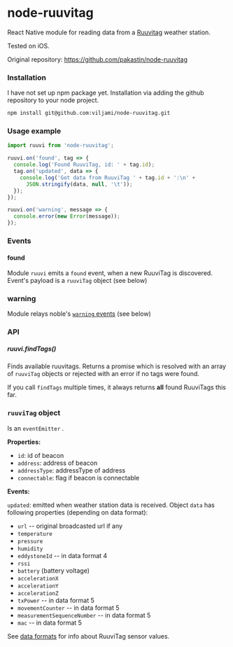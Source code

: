 # node-ruuvitag
React Native module for reading data from a [Ruuvitag](http://tag.ruuvi.com)
weather station.

Tested on iOS.

Original repository: https://github.com/pakastin/node-ruuvitag

### Installation

I have not set up npm package yet. Installation via adding the github repository to your node project.

```bash
npm install git@github.com:viljami/node-ruuvitag.git
```

### Usage example

```js
import ruuvi from 'node-ruuvitag';

ruuvi.on('found', tag => {
  console.log('Found RuuviTag, id: ' + tag.id);
  tag.on('updated', data => {
    console.log('Got data from RuuviTag ' + tag.id + ':\n' +
      JSON.stringify(data, null, '\t'));
  });
});

ruuvi.on('warning', message => {
  console.error(new Error(message));
});
```

### Events
#### found
Module ```ruuvi``` emits a ```found``` event, when a new RuuviTag
is discovered. Event's payload is a ```ruuviTag``` object (see below)
### warning
Module relays noble's [```warning``` events](https://github.com/noble/noble#warnings) (see below)

### API

##### ruuvi.findTags()

Finds available ruuvitags. Returns a promise which is resolved with an
array of ```ruuviTag``` objects or rejected with an error if no tags were
found.

If you call ```findTags``` multiple times, it always returns **all**
found RuuviTags this far.

### ```ruuviTag``` object

Is an ```eventEmitter``` .

**Properties:**

* ```id```: id of beacon
* ```address```: address of beacon
* ```addressType```: addressType of address
* ```connectable```: flag if beacon is connectable

**Events:**

```updated```: emitted when weather station data is received.
Object ```data``` has
following properties (depending on data format):

* ```url``` -- original broadcasted url if any
* ```temperature```
* ```pressure```
* ```humidity```
* ```eddystoneId``` -- in data format 4
* ```rssi```
* ```battery``` (battery voltage)
* ```accelerationX```
* ```accelerationY```
* ```accelerationZ```
* ```txPower``` -- in data format 5
* ```movementCounter``` -- in data format 5
* ```measurementSequenceNumber``` -- in data format 5
* ```mac``` -- in data format 5

See [data formats](https://github.com/ruuvi/ruuvi-sensor-protocols) for
info about RuuviTag sensor values.
